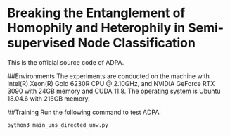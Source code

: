 # Breaking the Entanglement of Homophily and Heterophily in Semi-supervised Node Classification
This is the official source code of ADPA.

##Environments
The experiments are conducted on the machine with Intel(R) Xeon(R) Gold 6230R CPU @ 2.10GHz, and NVIDIA GeForce RTX 3090 with 24GB memory and CUDA 11.8. The operating system is Ubuntu 18.04.6 with 216GB memory.

##Training
Run the following command to test ADPA:
```Training
python3 main_uns_directed_unw.py
```
